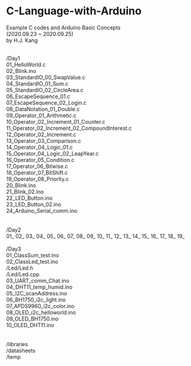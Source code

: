 # C-Language-with-Arduino
Example C codes and Arduino Basic Concepts <br>
(2020.09.23 ~ 2020.09.25)<br>
by H.J. Kang<br><br>

/Day1<br>
01_HelloWorld.c<br>
02_Blink.ino<br>
03_StandardIO_00_SwapValue.c<br>
04_StandardIO_01_Sum.c<br>
05_StandardIO_02_CircleArea.c<br>
06_EscapeSequence_01.c<br>
07_EscapeSequence_02_Login.c<br>
08_DataNotation_01_Double.c<br>
09_Operator_01_Arithmetic.c<br>
10_Operator_02_Increment_01_Counter.c<br>
11_Operator_02_Increment_02_CompoundInterest.c<br>
12_Operator_02_Increment.c<br>
13_Operator_03_Comparison.c<br>
14_Operator_04_Logic_01.c<br>
15_Operator_04_Logic_02_LeapYear.c<br>
16_Operator_05_Condition.c<br>
17_Operator_06_Bitwise.c<br>
18_Operator_07_BitShift.c<br>
19_Operator_08_Priority.c<br>
20_Blink.ino<br>
21_Blink_02.ino<br>
22_LED_Button.ino<br>
23_LED_Button_02.ino<br>
24_Arduino_Serial_comm.ino<br>
<br><br>
/Day2<br>
01_
02_
03_
04_
05_
06_
07_
08_
09_
10_
11_
12_
13_
14_
15_
16_
17_
18_
19_
<br><br>
/Day3<br>
01_ClassSum_test.ino<br>
02_ClassLed_test.ino<br>
/Led/Led.h<br>
/Led/Led.cpp<br>
03_UART_comm_Chat.ino<br>
04_DHT11_temp_humid.ino<br>
05_I2C_scanAddress.ino<br>
06_BH1750_i2c_light.ino<br>
07_APDS9960_i2c_color.ino<br>
08_OLED_i2c_helloworld.ino<br>
09_OLED_BH1750.ino<br>
10_OLED_DHT11.ino<br>
<br><br>
/libraries<br>
/datasheets<br>
/temp<br>
